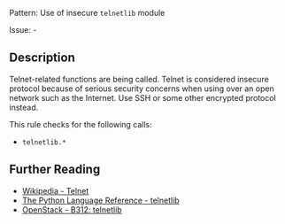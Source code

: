 Pattern: Use of insecure `telnetlib` module

Issue: -

## Description

Telnet-related functions are being called. Telnet is considered insecure protocol because of serious security concerns when using over an open network such as the Internet. Use SSH or some other encrypted protocol instead.

This rule checks for the following calls:

  - `telnetlib.*`

## Further Reading

* [Wikipedia - Telnet](https://en.wikipedia.org/wiki/Telnet#Security)
* [The Python Language Reference - telnetlib](https://docs.python.org/2/library/telnetlib.html)
* [OpenStack - B312: telnetlib](https://docs.openstack.org/developer/bandit/api/bandit.blacklists.html#b312-telnetlib)
